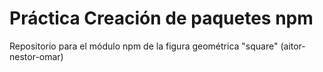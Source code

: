 # Práctica Creación de paquetes npm
Repositorio para el módulo npm de la figura geométrica "square" (aitor-nestor-omar)

